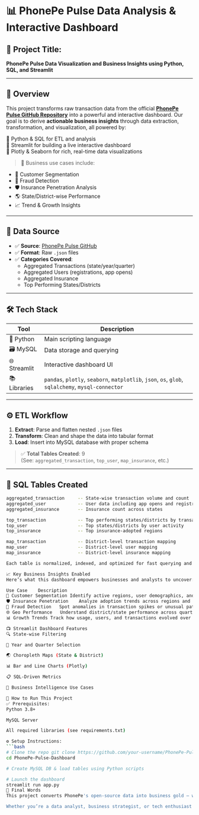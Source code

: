 # 📊 PhonePe Pulse Data Analysis & Interactive Dashboard

## 🔖 Project Title:
**PhonePe Pulse Data Visualization and Business Insights using Python, SQL, and Streamlit**

---

## 📌 Overview

This project transforms raw transaction data from the official **[PhonePe Pulse GitHub Repository](https://github.com/PhonePe/pulse)** into a powerful and interactive dashboard. Our goal is to derive **actionable business insights** through data extraction, transformation, and visualization, all powered by:

🔸 Python & SQL for ETL and analysis  
🔸 Streamlit for building a live interactive dashboard  
🔸 Plotly & Seaborn for rich, real-time data visualizations

> 💼 Business use cases include:
- 📍 Customer Segmentation  
- 🔐 Fraud Detection  
- 🛡️ Insurance Penetration Analysis  
- 🌎 State/District-wise Performance  
- 📈 Trend & Growth Insights  

---

## 📂 Data Source

- ✅ **Source**: [PhonePe Pulse GitHub](https://github.com/PhonePe/pulse)
- ✅ **Format**: Raw `.json` files
- ✅ **Categories Covered**:
  - Aggregated Transactions (state/year/quarter)
  - Aggregated Users (registrations, app opens)
  - Aggregated Insurance
  - Top Performing States/Districts

---

## 🛠️ Tech Stack

| Tool | Description |
|------|-------------|
| 🐍 Python | Main scripting language |
| 🗃️ MySQL | Data storage and querying |
| 🌐 Streamlit | Interactive dashboard UI |
| 📚 Libraries | `pandas`, `plotly`, `seaborn`, `matplotlib`, `json`, `os`, `glob`, `sqlalchemy`, `mysql-connector` |

---

## ⚙️ ETL Workflow

1. **Extract**: Parse and flatten nested `.json` files
2. **Transform**: Clean and shape the data into tabular format
3. **Load**: Insert into MySQL database with proper schema

> ✅ **Total Tables Created**: 9  
> (See: `aggregated_transaction`, `top_user`, `map_insurance`, etc.)

---

## 🧮 SQL Tables Created

```bash
aggregated_transaction     -- State-wise transaction volume and count  
aggregated_user            -- User data including app opens and registrations  
aggregated_insurance       -- Insurance count across states  

top_transaction            -- Top performing states/districts by transaction  
top_user                   -- Top states/districts by user activity  
top_insurance              -- Top insurance-adopted regions  

map_transaction            -- District-level transaction mapping  
map_user                   -- District-level user mapping  
map_insurance              -- District-level insurance mapping

Each table is normalized, indexed, and optimized for fast querying and real-time dashboard rendering.

📈 Key Business Insights Enabled
Here’s what this dashboard empowers businesses and analysts to uncover:

Use Case	Description
🎯 Customer Segmentation	Identify active regions, user demographics, and behavioral trends
🛡️ Insurance Penetration	Analyze adoption trends across regions and timeframes
🔐 Fraud Detection	Spot anomalies in transaction spikes or unusual patterns
🌐 Geo Performance	Understand district/state performance across quarters
📊 Growth Trends	Track how usage, users, and transactions evolved over time

📺 Streamlit Dashboard Features
🔍 State-wise Filtering

📆 Year and Quarter Selection

🌏 Choropleth Maps (State & District)

📊 Bar and Line Charts (Plotly)

📋 SQL-Driven Metrics

🧠 Business Intelligence Use Cases

🚀 How to Run This Project
✅ Prerequisites:
Python 3.8+

MySQL Server

All required libraries (see requirements.txt)

⚙️ Setup Instructions:
```bash
# Clone the repo git clone https://github.com/your-username/PhonePe-Pulse-Dashboard.git  
cd PhonePe-Pulse-Dashboard

# Create MySQL DB & load tables using Python scripts

# Launch the dashboard
streamlit run app.py
📌 Final Words
This project converts PhonePe's open-source data into business gold – with just Python, SQL, and Streamlit.

Whether you’re a data analyst, business strategist, or tech enthusiast – this dashboard is your gateway to decoding India’s digital payment trends!

